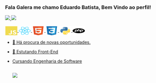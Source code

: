 ### Fala Galera me chamo Eduardo Batista, Bem Vindo ao perfil!
  
  <div>
    <a href="https://github.com/eudevedu">
    <img height="180em" src="https://github-readme-stats.vercel.app/api?username=EduardoBatista1&show_icons=true&theme=dracula&include_all_commits=true&count_private=true"/>
    <img height="180em" src="https://github-readme-stats.vercel.app/api/top-langs/?username=EduardoBatista1&layout=compact&langs_count=7&theme=dracula"/>
  </div>

  <div style="display: inline_block"><br>
  <img align="center" alt="Edu-Js" height="30" width="40" src="https://raw.githubusercontent.com/devicons/devicon/master/icons/javascript/javascript-plain.svg">
  <img align="center" alt="Edu-React" height="30" width="40" src="https://raw.githubusercontent.com/devicons/devicon/master/icons/react/react-original.svg">
  <img align="center" alt="Edu-HTML" height="30" width="40" src="https://raw.githubusercontent.com/devicons/devicon/master/icons/html5/html5-original.svg">
  <img align="center" alt="Edu-CSS" height="30" width="40" src="https://raw.githubusercontent.com/devicons/devicon/master/icons/css3/css3-original.svg">
  <img align="center" alt="Edu-Python" height="30" width="40" src="https://raw.githubusercontent.com/devicons/devicon/master/icons/python/python-original.svg">
  <img align="center" alt="Edu-PHP" height="30" width="40" src="https://raw.githubusercontent.com/devicons/devicon/master/icons/php/php-plain.svg">
</div>
  
- 🔭 Há procura de novas oportunidades.
- 🌱 Estutando Front-End
- Cursando Engenharia de Software
  
  ##
  
  <div>
    <a href="https://www.linkedin.com/in/eduardosbatistadev/" target="_blank"><img src="https://img.shields.io/badge/LinkedIn-0077B5?style=for-the-badge&logo=linkedin&logoColor=white" target="_blank"></a> 
 
  </div

